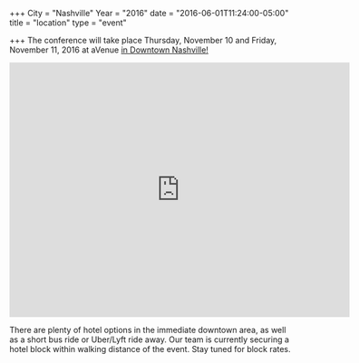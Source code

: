 +++
City = "Nashville"
Year = "2016"
date = "2016-06-01T11:24:00-05:00"
title = "location"
type = "event"

+++
The conference will take place Thursday, November 10 and Friday, November 11, 2016 at aVenue <a href="http://www.nashvilleeventspace.com/venues/avenue/"> in Downtown Nashville!</a>

<iframe src="https://www.google.com/maps/embed?pb=!1m18!1m12!1m3!1d3221.2327687192505!2d-86.77740748489502!3d36.16088998008527!2m3!1f0!2f0!3f0!3m2!1i1024!2i768!4f13.1!3m3!1m2!1s0x8864665b927a806f%3A0xc83671b5e30cf96a!2saVenue!5e0!3m2!1sen!2sus!4v1464798687832" width="600" height="450" frameborder="0" style="border:0" allowfullscreen></iframe>

<p>
There are plenty of hotel options in the immediate downtown area, as well as a short bus ride or Uber/Lyft ride away. Our team is currently securing a hotel block within walking distance of the event. Stay tuned for block rates.
